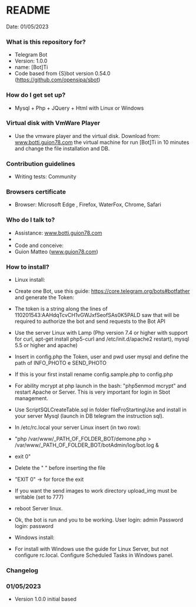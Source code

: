 # README #

Date: 01/05/2023

### What is this repository for? ###

* Telegram Bot
* Version: 1.0.0
* name: [Bot]Ti
* Code based from {S}bot version 0.54.0 (https://github.com/opensipa/sbot)

### How do I get set up? ###

* Mysql + Php + JQuery + Html with Linux or Windows

### Virtual disk with VmWare Player ###

* Use the vmware player and the virtual disk. Download from: www.botti.guion78.com the virtual machine for run [Bot]Ti in 10 minutes and change the file installation and DB.

### Contribution guidelines ###

* Writing tests: Community

### Browsers certificate ###

* Browser: Microsoft Edge , Firefox, WaterFox, Chrome, Safari

### Who do I talk to? ###

* Assistance: www.botti.guion78.com
* 
* Code and conceive:
* Guion Matteo (www.guion78.com)


### How to install? ###

* Linux install:
* Create one Bot, use this guide: https://core.telegram.org/bots#botfather and generate the Token:
* The token is a string along the lines of 110201543:AAHdqTcvCH1vGWJxfSeofSAs0K5PALD saw that will be required to authorize the bot and send requests to the Bot API
* Use the server Linux with Lamp (Php version 7.4 or higher with support for curl, apt-get install php5-curl and /etc/init.d/apache2 restart), mysql 5.5 or higher and apache)
* Insert in config.php the Token, user and pwd user mysql and define the path of INFO_PHOTO e SEND_PHOTO
* If this is your first install rename config.sample.php to config.php
* For ability mcrypt at php launch in the bash: "php5enmod mcrypt" and restart Apache or Server. This is very important for login in Sbot management.
* Use ScriptSQLCreateTable.sql in folder fileFroStartingUse and install in your server Mysql (launch in DB telegram the instruction sql).
* In /etc/rc.local your server Linux insert (in two row):
* "php /var/www/_PATH_OF_FOLDER_BOT/demone.php > /var/www/_PATH_OF_FOLDER_BOT/botAdmin/log/bot.log & 
* exit 0"
* Delete the " " before inserting the file
* "EXIT 0" -> for force the exit
* If you want the send images to work directory upload_img must be writable (set to 777)
* reboot Server linux.
* Ok, the bot is run and you to be working. User login: admin Password login: password

* Windows install:
* For install with Windows use the guide for Linux Server, but not configure rc.local. Configure Scheduled Tasks in Windows panel.


### Changelog ###

### 01/05/2023 ###
* Version 1.0.0 initial based